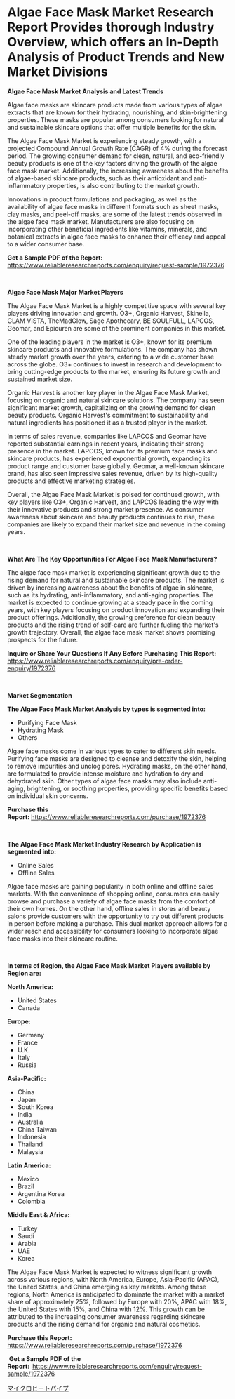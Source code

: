<p><h1>Algae Face Mask Market Research Report Provides thorough Industry Overview, which offers an In-Depth Analysis of Product Trends and New Market Divisions</h1></p><p><strong>Algae Face Mask Market Analysis and Latest Trends</strong></p>
<p><p>Algae face masks are skincare products made from various types of algae extracts that are known for their hydrating, nourishing, and skin-brightening properties. These masks are popular among consumers looking for natural and sustainable skincare options that offer multiple benefits for the skin.</p><p>The Algae Face Mask Market is experiencing steady growth, with a projected Compound Annual Growth Rate (CAGR) of 4% during the forecast period. The growing consumer demand for clean, natural, and eco-friendly beauty products is one of the key factors driving the growth of the algae face mask market. Additionally, the increasing awareness about the benefits of algae-based skincare products, such as their antioxidant and anti-inflammatory properties, is also contributing to the market growth.</p><p>Innovations in product formulations and packaging, as well as the availability of algae face masks in different formats such as sheet masks, clay masks, and peel-off masks, are some of the latest trends observed in the algae face mask market. Manufacturers are also focusing on incorporating other beneficial ingredients like vitamins, minerals, and botanical extracts in algae face masks to enhance their efficacy and appeal to a wider consumer base.</p></p>
<p><strong>Get a Sample PDF of the Report:&nbsp;</strong> <a href="https://www.reliableresearchreports.com/enquiry/request-sample/1972376">https://www.reliableresearchreports.com/enquiry/request-sample/1972376</a></p>
<p>&nbsp;</p>
<p><strong>Algae Face Mask Major Market Players</strong></p>
<p><p>The Algae Face Mask Market is a highly competitive space with several key players driving innovation and growth. O3+, Organic Harvest, Skinella, GLAM VISTA, TheMadGlow, Sage Apothecary, BE SOULFULL, LAPCOS, Geomar, and Epicuren are some of the prominent companies in this market.</p><p>One of the leading players in the market is O3+, known for its premium skincare products and innovative formulations. The company has shown steady market growth over the years, catering to a wide customer base across the globe. O3+ continues to invest in research and development to bring cutting-edge products to the market, ensuring its future growth and sustained market size.</p><p>Organic Harvest is another key player in the Algae Face Mask Market, focusing on organic and natural skincare solutions. The company has seen significant market growth, capitalizing on the growing demand for clean beauty products. Organic Harvest's commitment to sustainability and natural ingredients has positioned it as a trusted player in the market.</p><p>In terms of sales revenue, companies like LAPCOS and Geomar have reported substantial earnings in recent years, indicating their strong presence in the market. LAPCOS, known for its premium face masks and skincare products, has experienced exponential growth, expanding its product range and customer base globally. Geomar, a well-known skincare brand, has also seen impressive sales revenue, driven by its high-quality products and effective marketing strategies.</p><p>Overall, the Algae Face Mask Market is poised for continued growth, with key players like O3+, Organic Harvest, and LAPCOS leading the way with their innovative products and strong market presence. As consumer awareness about skincare and beauty products continues to rise, these companies are likely to expand their market size and revenue in the coming years.</p></p>
<p>&nbsp;</p>
<p><strong>What Are The Key Opportunities For Algae Face Mask Manufacturers?</strong></p>
<p><p>The algae face mask market is experiencing significant growth due to the rising demand for natural and sustainable skincare products. The market is driven by increasing awareness about the benefits of algae in skincare, such as its hydrating, anti-inflammatory, and anti-aging properties. The market is expected to continue growing at a steady pace in the coming years, with key players focusing on product innovation and expanding their product offerings. Additionally, the growing preference for clean beauty products and the rising trend of self-care are further fueling the market's growth trajectory. Overall, the algae face mask market shows promising prospects for the future.</p></p>
<p><strong>Inquire or Share Your Questions If Any Before Purchasing This Report:</strong> <a href="https://www.reliableresearchreports.com/enquiry/pre-order-enquiry/1972376">https://www.reliableresearchreports.com/enquiry/pre-order-enquiry/1972376</a></p>
<p>&nbsp;</p>
<p><strong>Market Segmentation</strong></p>
<p><strong>The Algae Face Mask Market Analysis by types is segmented into:</strong></p>
<p><ul><li>Purifying Face Mask</li><li>Hydrating Mask</li><li>Others</li></ul></p>
<p><p>Algae face masks come in various types to cater to different skin needs. Purifying face masks are designed to cleanse and detoxify the skin, helping to remove impurities and unclog pores. Hydrating masks, on the other hand, are formulated to provide intense moisture and hydration to dry and dehydrated skin. Other types of algae face masks may also include anti-aging, brightening, or soothing properties, providing specific benefits based on individual skin concerns.</p></p>
<p><strong>Purchase this Report:&nbsp;</strong><a href="https://www.reliableresearchreports.com/purchase/1972376">https://www.reliableresearchreports.com/purchase/1972376</a></p>
<p>&nbsp;</p>
<p><strong>The Algae Face Mask Market Industry Research by Application is segmented into:</strong></p>
<p><ul><li>Online Sales</li><li>Offline Sales</li></ul></p>
<p><p>Algae face masks are gaining popularity in both online and offline sales markets. With the convenience of shopping online, consumers can easily browse and purchase a variety of algae face masks from the comfort of their own homes. On the other hand, offline sales in stores and beauty salons provide customers with the opportunity to try out different products in person before making a purchase. This dual market approach allows for a wider reach and accessibility for consumers looking to incorporate algae face masks into their skincare routine.</p></p>
<p>&nbsp;</p>
<p><strong>In terms of Region, the Algae Face Mask Market Players available by Region are:</strong></p>
<p>
    <p> <strong> North America: </strong>
        <ul>
            <li>United States</li>
            <li>Canada</li>
        </ul>
        </p> 
    <p> <strong> Europe: </strong>
        <ul>
            <li>Germany</li>
            <li>France</li>
            <li>U.K.</li>
            <li>Italy</li>
            <li>Russia</li>
        </ul>
        </p> 
    <p> <strong> Asia-Pacific: </strong>
        <ul>
            <li>China</li>
            <li>Japan</li>
            <li>South Korea</li>
            <li>India</li>
            <li>Australia</li>
            <li>China Taiwan</li>
            <li>Indonesia</li>
            <li>Thailand</li>
            <li>Malaysia</li>
        </ul>
        </p> 
    <p> <strong> Latin America: </strong>
        <ul>
            <li>Mexico</li>
            <li>Brazil</li>
            <li>Argentina Korea</li>
            <li>Colombia</li>
        </ul>
        </p> 
    <p> <strong> Middle East & Africa: </strong>
        <ul>
            <li>Turkey</li>
            <li>Saudi</li>
            <li>Arabia</li>
            <li>UAE</li>
            <li>Korea</li>
        </ul>
    </p>
    </p>
<p><p>The Algae Face Mask Market is expected to witness significant growth across various regions, with North America, Europe, Asia-Pacific (APAC), the United States, and China emerging as key markets. Among these regions, North America is anticipated to dominate the market with a market share of approximately 25%, followed by Europe with 20%, APAC with 18%, the United States with 15%, and China with 12%. This growth can be attributed to the increasing consumer awareness regarding skincare products and the rising demand for organic and natural cosmetics.</p></p>
<p><strong>Purchase this Report: </strong><a href="https://www.reliableresearchreports.com/purchase/1972376">https://www.reliableresearchreports.com/purchase/1972376</a></p>
<p>&nbsp;<strong>Get a Sample PDF of the Report:&nbsp;&nbsp;</strong><a href="https://www.reliableresearchreports.com/enquiry/request-sample/1972376">https://www.reliableresearchreports.com/enquiry/request-sample/1972376</a></p>
<p><strong></strong></p>
<p><p><a href="https://medium.com/@jordanilliamson678678/%E3%83%9E%E3%82%A4%E3%82%AF%E3%83%AD%E3%83%92%E3%83%BC%E3%83%88%E3%83%91%E3%82%A4%E3%83%97%E5%B8%82%E5%A0%B4%E3%81%AE%E8%A6%8F%E6%A8%A1-cagr-%E3%83%88%E3%83%AC%E3%83%B3%E3%83%89-2024-2030-f672cc7036bb">マイクロヒートパイプ</a></p></p>